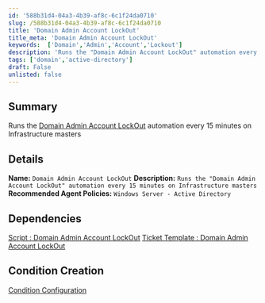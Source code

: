```yaml
---
id: '588b31d4-04a3-4b39-af8c-6c1f24da0710'
slug: /588b31d4-04a3-4b39-af8c-6c1f24da0710
title: 'Domain Admin Account LockOut'
title_meta: 'Domain Admin Account LockOut'
keywords:  ['Domain','Admin','Account','Lockout']
description: 'Runs the "Domain Admin Account LockOut" automation every 15 minutes on Infrastructure masters'
tags: ['domain','active-directory']
draft: False
unlisted: false
---
```


## Summary
Runs the [Domain Admin Account LockOut](/docs/54cb9acb-d11d-4a88-a0ca-92032b46fe23) automation every 15 minutes on Infrastructure masters

## Details

**Name:**  `Domain Admin Account LockOut`
**Description:**  `Runs the "Domain Admin Account LockOut" automation every 15 minutes on Infrastructure masters`
**Recommended Agent Policies:**   `Windows Server - Active Directory`

## Dependencies
[Script : Domain Admin Account LockOut](/docs/54cb9acb-d11d-4a88-a0ca-92032b46fe23)
[Ticket Template : Domain Admin Account LockOut](/docs/4583116e-e1b9-42bc-826d-61ec2785e532)

## Condition Creation

[Condition Configuration](https://github.com/ProVal-Tech/ninjarmm/blob/main/conditions/domain-admin-account-lockouts.toml)
